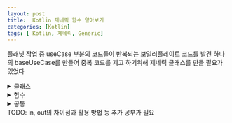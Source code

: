 ```yaml
---
layout: post
title:  Kotlin 제네릭 함수 알아보기
categories: [Kotlin]
tags: [ Kotlin, 제네릭, Generic]
---
```

 
 
 플래닛 작업 중 useCase 부분의 코드들이 반복되는 보일러플레이트 코드를 발견 하나의 baseUseCase를 만들어 중복 코드를 제고 하기위해
 제네릭 클래스를 만들 필요가 있었다

<details>
<summary>클래스</summary>

```kt
  class BaseUseCase<T> {
  }
``` 
  Generic클래스를 정의 할 때는 클래스의 이름 뒤에 T 를 붙여 생성
</details>
<details>
<summary>함수</summary>
  
```kt
 fun <T> useCase(arg: T) {}
```
  
  Generic 함수를 생성할 때는 함수명 앞에 T 를 붙여서 생성
</details> 
<details>
  <summary>공통</summary>

  만약 두개이상의 Generic변수가 필요하다면
  <T,K,C> 처럼 여러개의 변수를 선언 하면 된다
  
```kt
  class BaseUseCase<T, K, C> {
  }
```
기본적으로 Generic변수는 Nullable 이다 만약 notnull 타입으로 만들고 싶으면 뒤에 Any 타입을 선언 해주면 된다(<T> == <T : Any?>로 보면 될듯)
   
```kt
 fun <T: Any> useCase(arg: T) {}
```
Generic 변수는 Super type인 Number로 숫자만 허용 되게 제한을 걸수 있다
    
```kt
 fun <T: Number> useCase(arg: T) {}
```   
</details>
TODO: in, out의 차이점과 활용 방법 등 추가 공부가 필요

